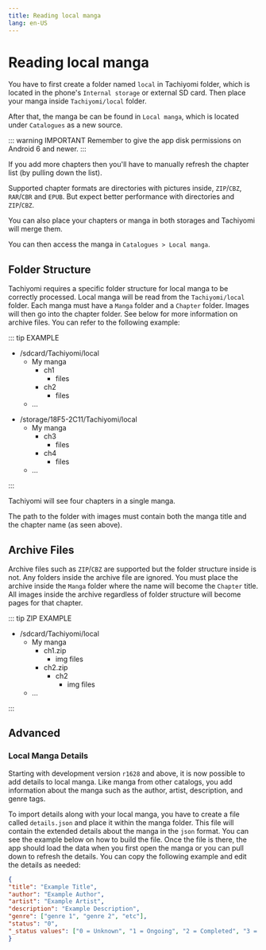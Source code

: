 ```yaml
---
title: Reading local manga
lang: en-US
---
```


# Reading local manga

You have to first create a folder named `local` in Tachiyomi folder, which is located in the phone's `Internal storage` or external SD card. Then place your manga inside `Tachiyomi/local` folder.

After that, the manga be can be found in `Local manga`, which is located under `Catalogues` as a new source.

::: warning IMPORTANT
Remember to give the app disk permissions on Android 6 and newer.
:::

If you add more chapters then you'll have to manually refresh the chapter list (by pulling down the list).

Supported chapter formats are directories with pictures inside, `ZIP`/`CBZ`, `RAR`/`CBR` and `EPUB`. But expect better performance with directories and `ZIP`/`CBZ`.

You can also place your chapters or manga in both storages and Tachiyomi will merge them.

You can then access the manga in `Catalogues > Local manga`.

## Folder Structure

Tachiyomi requires a specific folder structure for local manga to be correctly processed. Local manga will be read from the `Tachiyomi/local` folder. Each manga must have a `Manga` folder and a `Chapter` folder. Images will then go into the chapter folder. See below for more information on archive files. You can refer to the following example:

::: tip EXAMPLE
<div class="side-by-side">
	<ul class="file-tree">
		<li>
			/sdcard/Tachiyomi/local
			<ul>
				<li>
					My manga
					<ul>
						<li>
							ch1
							<ul>
								<li class="file">files</li>
							</ul>
						</li>
						<li>
							ch2
							<ul>
								<li class="file">files</li>
							</ul>
						</li>
					</ul>
				</li>
				<li>&hellip;</li>
			</ul>
		</li>
	</ul>
	<ul class="file-tree">
		<li>
			/storage/18F5-2C11/Tachiyomi/local
			<ul>
				<li>
					My manga
					<ul>
						<li>
							ch3
							<ul>
								<li class="file">files</li>
							</ul>
						</li>
						<li>
							ch4
							<ul>
								<li class="file">files</li>
							</ul>
						</li>
					</ul>
				</li>
				<li>&hellip;</li>
			</ul>
		</li>
	</ul>
</div>
:::

Tachiyomi will see four chapters in a single manga.

The path to the folder with images must contain both the manga title and the chapter name (as seen above). 

## Archive Files

Archive files such as `ZIP`/`CBZ` are supported but the folder structure inside is not. Any folders inside the archive file are ignored. You must place the archive inside the `Manga` folder where the name will become the `Chapter` title. All images inside the archive regardless of folder structure will become pages for that chapter. 

::: tip ZIP EXAMPLE
<ul class="file-tree">
		<li>
			/sdcard/Tachiyomi/local
			<ul>
				<li>
					My manga
					<ul>
						<li>
							ch1.zip
							<ul>
								<li class="file">img files</li>
							</ul>
						</li>
						<li>
							ch2.zip
							<ul>
								<li>
									ch2
									<ul>
										<li class="file">img files</li>
									</ul>
								</li>
							</ul>
						</li>
					</ul>
				</li>
				<li>&hellip;</li>
			</ul>
		</li>
</ul>
:::


## Advanced
### Local Manga Details

Starting with development version `r1628` and above, it is now possible to add details to local manga. Like manga from other catalogs, you add information about the manga such as the author, artist, description, and genre tags. 

To import details along with your local manga, you have to create a file called `details.json` and place it within the manga folder. This file will contain the extended details about the manga in the `json` format. You can see the example below on how to build the file. Once the file is there, the app should load the data when you first open the manga or you can pull down to refresh the details. 
You can copy the following example and edit the details as needed:

``` json
{
"title": "Example Title",
"author": "Example Author",
"artist": "Example Artist",
"description": "Example Description",
"genre": ["genre 1", "genre 2", "etc"],
"status": "0",
"_status values": ["0 = Unknown", "1 = Ongoing", "2 = Completed", "3 = Licensed"]
}
```
